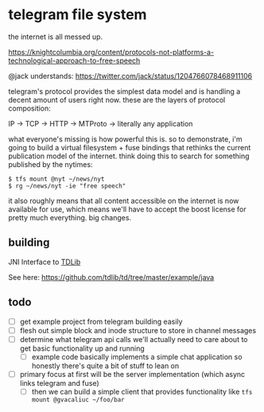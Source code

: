 # telegram file system

the internet is all messed up.

https://knightcolumbia.org/content/protocols-not-platforms-a-technological-approach-to-free-speech

@jack understands: https://twitter.com/jack/status/1204766078468911106

telegram's protocol provides the simplest data model and is handling a decent
amount of users right now.  these are the layers of protocol composition:

IP -> TCP -> HTTP -> MTProto -> literally any application

what everyone's missing is how powerful this is.  so to demonstrate, i'm going
to build a virtual filesystem + fuse bindings that rethinks the current
publication model of the internet.  think doing this to search for something
published by the nytimes:
```
$ tfs mount @nyt ~/news/nyt
$ rg ~/news/nyt -ie "free speech"
```

it also roughly means that all content accessible on the internet is now
available for use, which means we'll have to accept the boost license for
pretty much everything.  big changes.

## building

JNI Interface to [TDLib](https://github.com/tdlib/td)

See here:
https://github.com/tdlib/td/tree/master/example/java

## todo

* [ ] get example project from telegram building easily
* [ ] flesh out simple block and inode structure to store in channel messages
* [ ] determine what telegram api calls we'll actually need to care about to get basic functionality up and running
    * [ ] example code basically implements a simple chat application so honestly there's quite a bit of stuff to lean on
* [ ] primary focus at first will be the server implementation (which async links telegram and fuse)
    * [ ] then we can build a simple client that provides functionality like `tfs mount @gvacaliuc ~/foo/bar`
